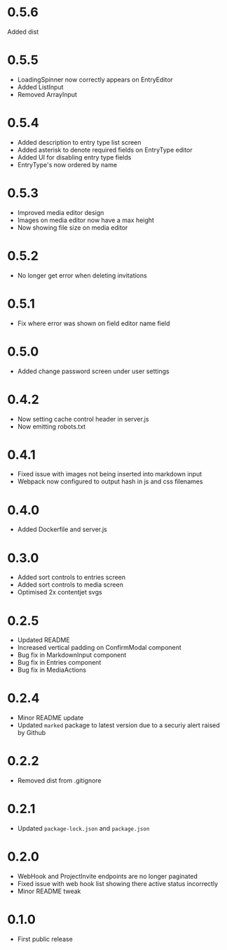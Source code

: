 # 0.5.6
Added dist

# 0.5.5
* LoadingSpinner now correctly appears on EntryEditor
* Added ListInput
* Removed ArrayInput

# 0.5.4
* Added description to entry type list screen
* Added asterisk to denote required fields on EntryType editor
* Added UI for disabling entry type fields
* EntryType's now ordered by name

# 0.5.3
* Improved media editor design
* Images on media editor now have a max height
* Now showing file size on media editor

# 0.5.2
* No longer get error when deleting invitations

# 0.5.1
* Fix where error was shown on field editor name field

# 0.5.0
* Added change password screen under user settings

# 0.4.2
* Now setting cache control header in server.js
* Now emitting robots.txt

# 0.4.1
* Fixed issue with images not being inserted into markdown input
* Webpack now configured to output hash in js and css filenames

# 0.4.0
* Added Dockerfile and server.js

# 0.3.0
* Added sort controls to entries screen
* Added sort controls to media screen
* Optimised 2x contentjet svgs

# 0.2.5
* Updated README
* Increased vertical padding on ConfirmModal component
* Bug fix in MarkdownInput component
* Bug fix in Entries component
* Bug fix in MediaActions

# 0.2.4
* Minor README update
* Updated `marked` package to latest version due to a securiy alert raised by Github

# 0.2.2
* Removed dist from .gitignore

# 0.2.1
* Updated `package-lock.json` and `package.json`

# 0.2.0
* WebHook and ProjectInvite endpoints are no longer paginated
* Fixed issue with web hook list showing there active status incorrectly
* Minor README tweak

# 0.1.0
* First public release
